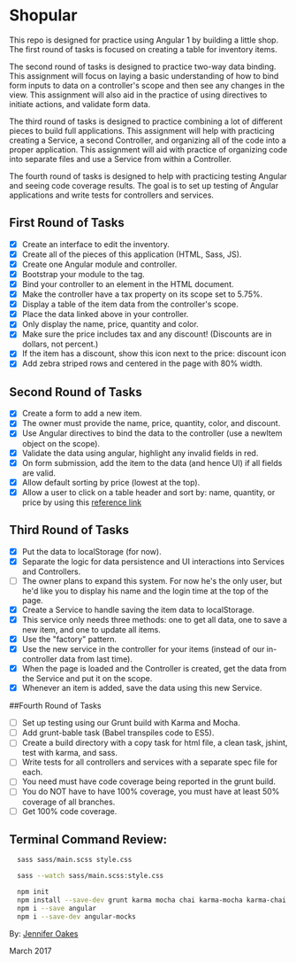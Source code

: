 # Shopular

This repo is designed for practice using Angular 1 by building a little shop. The first round of tasks is focused on creating a table for inventory items.

The second round of tasks is designed to practice two-way data binding. This assignment will focus on laying a basic understanding of how to bind form inputs to data on a controller's scope and then see any changes in the view. This assignment will also aid in the practice of using directives to initiate actions, and validate form data.

The third round of tasks is designed to practice combining a lot of different pieces to build full applications. This assignment will help with practicing creating a Service, a second Controller, and organizing all of the code into a proper application. This assignment will aid with practice of organizing code into separate files and use a Service from within a Controller.

The fourth round of tasks is designed to help with practicing testing Angular and seeing code coverage results. The goal is to set up testing of Angular applications and write tests for controllers and services.

## First Round of Tasks
- [X] Create an interface to edit the inventory.
- [X] Create all of the pieces of this application (HTML, Sass, JS).
- [X] Create one Angular module and controller.
- [X] Bootstrap your module to the <html> tag.
- [X] Bind your controller to an element in the HTML document.
- [X] Make the controller have a tax property on its scope set to 5.75%.
- [X] Display a table of the item data from the controller's scope.
- [X] Place the data linked above in your controller.
- [X] Only display the name, price, quantity and color.
- [X] Make sure the price includes tax and any discount! (Discounts are in dollars, not percent.)
- [X] If the item has a discount, show this icon next to the price: discount icon
- [X] Add zebra striped rows and centered in the page with 80% width.

## Second Round of Tasks
- [X] Create a form to add a new item.
- [X] The owner must provide the name, price, quantity, color, and discount.
- [X] Use Angular directives to bind the data to the controller (use a newItem object on the scope).
- [X] Validate the data using angular, highlight any invalid fields in red.
- [X] On form submission, add the item to the data (and hence UI) if all fields are valid.
- [X] Allow default sorting by price (lowest at the top).
- [X] Allow a user to click on a table header and sort by: name, quantity, or price by using this [reference link](https://scotch.io/tutorials/sort-and-filter-a-table-using-angular)

## Third Round of Tasks
- [X] Put the data to localStorage (for now).
- [X] Separate the logic for data persistence and UI interactions into Services and Controllers.
- [ ] The owner plans to expand this system. For now he's the only user, but he'd like you to display his name and the login time at the top of the page.
- [X] Create a Service to handle saving the item data to localStorage.
- [X] This service only needs three methods: one to get all data, one to save a new item, and one to update all items.
- [X] Use the "factory" pattern.
- [X] Use the new service in the controller for your items (instead of our in-controller data from last time).
- [X] When the page is loaded and the Controller is created, get the data from the Service and put it on the scope.
- [X] Whenever an item is added, save the data using this new Service.

##Fourth Round of Tasks
- [ ] Set up testing using our Grunt build with Karma and Mocha.
- [ ] Add grunt-bable task (Babel transpiles code to ES5).
- [ ] Create a build directory with a copy task for html file, a clean task, jshint, test with karma, and sass.
- [ ] Write tests for all controllers and services with a separate spec file for each.
- [ ] You need must have code coverage being reported in the grunt build.
- [ ] You do NOT have to have 100% coverage, you must have at least 50% coverage of all branches.
- [ ] Get 100% code coverage.

## Terminal Command Review:
```sh
  sass sass/main.scss style.css

  sass --watch sass/main.scss:style.css

  npm init
  npm install --save-dev grunt karma mocha chai karma-mocha karma-chai grunt-karma karma-chrome-launcher
  npm i --save angular
  npm i --save-dev angular-mocks

```

By: [Jennifer Oakes](https://www.linkedin.com/in/jennifernicoleoakes/)

March 2017
